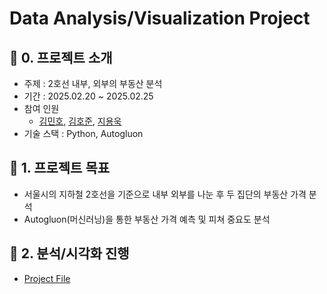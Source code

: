 # Data Analysis/Visualization Project

## 📌 0. 프로젝트 소개
* 주제 : 2호선 내부, 외부의 부동산 분석
* 기간 : 2025.02.20 ~ 2025.02.25
* 참여 인원
    - [김민호](https://github.com/Kkaemii), [김호준](https://github.com/megashot), [지용욱](https://github.com/GitSkyBlue)
* 기술 스택 : Python, Autogluon

## 📌 1. 프로젝트 목표

- 서울시의 지하철 2호선을 기준으로 내부 외부를 나눈 후 두 집단의 부동산 가격 분석
- Autogluon(머신러닝)을 통한 부동산 가격 예측 및 피쳐 중요도 분석

## 📌 2. 분석/시각화 진행
- [Project File](https://github.com/GitSkyBlue/Estate/blob/main/Estate.ipynb "프로젝트 파일")

